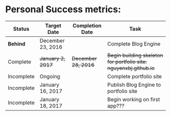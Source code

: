 Personal Success metrics:
======
|Status|Target Date|Completion Date|Task|
|-------------|----------|------------|--------|
|**Behind**|December 23, 2016||Complete Blog Engine|
|Complete|~~January 2, 2017~~|~~December 28, 2016~~|~~Begin building skeleton for portfolio site: nguyenxbj.github.io~~|
|Incomplete|Ongoing||Complete portfolio site|
|Incomplete|January 16, 2017||Publish Blog Engine to portfolio site|
|Incomplete|January 18, 2017||Begin working on first app???|
